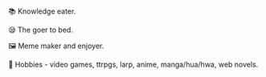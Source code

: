 📚 Knowledge eater.

😪 The goer to bed.

🖼 Meme maker and enjoyer.

🎪 Hobbies - video games, ttrpgs, larp, anime, manga/hua/hwa, web novels.
<!---
GridMystic/GridMystic is a ✨ special ✨ repository because its `README.md` (this file) appears on your GitHub profile.
You can click the Preview link to take a look at your changes.
--->
